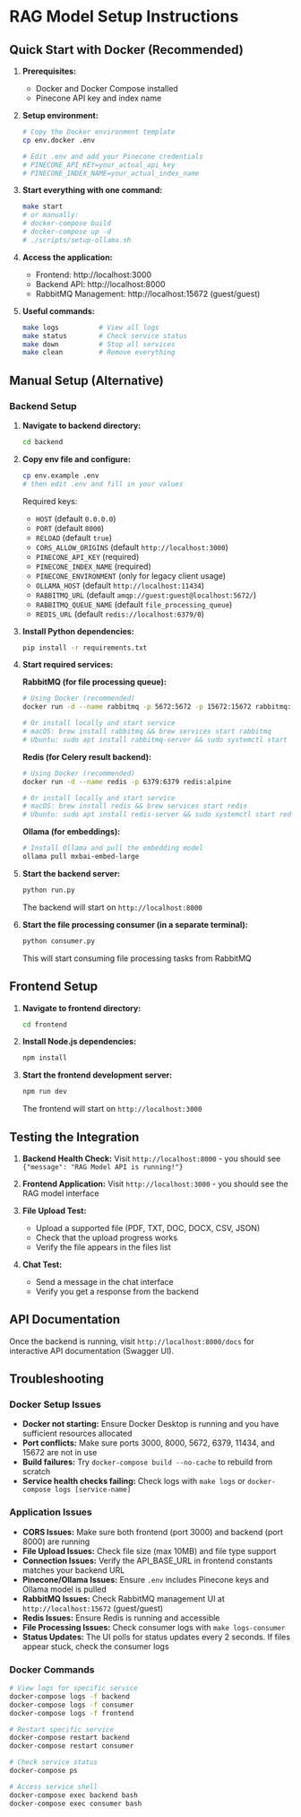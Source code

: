 # RAG Model Setup Instructions

## Quick Start with Docker (Recommended)

1. **Prerequisites:**
   - Docker and Docker Compose installed
   - Pinecone API key and index name

2. **Setup environment:**
   ```bash
   # Copy the Docker environment template
   cp env.docker .env
   
   # Edit .env and add your Pinecone credentials
   # PINECONE_API_KEY=your_actual_api_key
   # PINECONE_INDEX_NAME=your_actual_index_name
   ```

3. **Start everything with one command:**
   ```bash
   make start
   # or manually:
   # docker-compose build
   # docker-compose up -d
   # ./scripts/setup-ollama.sh
   ```

4. **Access the application:**
   - Frontend: http://localhost:3000
   - Backend API: http://localhost:8000
   - RabbitMQ Management: http://localhost:15672 (guest/guest)

5. **Useful commands:**
   ```bash
   make logs          # View all logs
   make status        # Check service status
   make down          # Stop all services
   make clean         # Remove everything
   ```

## Manual Setup (Alternative)

### Backend Setup

1. **Navigate to backend directory:**
   ```bash
   cd backend
   ```

2. **Copy env file and configure:**
   ```bash
   cp env.example .env
   # then edit .env and fill in your values
   ```

   Required keys:
   - `HOST` (default `0.0.0.0`)
   - `PORT` (default `8000`)
   - `RELOAD` (default `true`)
   - `CORS_ALLOW_ORIGINS` (default `http://localhost:3000`)
   - `PINECONE_API_KEY` (required)
   - `PINECONE_INDEX_NAME` (required)
   - `PINECONE_ENVIRONMENT` (only for legacy client usage)
   - `OLLAMA_HOST` (default `http://localhost:11434`)
   - `RABBITMQ_URL` (default `amqp://guest:guest@localhost:5672/`)
   - `RABBITMQ_QUEUE_NAME` (default `file_processing_queue`)
   - `REDIS_URL` (default `redis://localhost:6379/0`)

3. **Install Python dependencies:**
   ```bash
   pip install -r requirements.txt
   ```

4. **Start required services:**
   
   **RabbitMQ (for file processing queue):**
   ```bash
   # Using Docker (recommended)
   docker run -d --name rabbitmq -p 5672:5672 -p 15672:15672 rabbitmq:3-management
   
   # Or install locally and start service
   # macOS: brew install rabbitmq && brew services start rabbitmq
   # Ubuntu: sudo apt install rabbitmq-server && sudo systemctl start rabbitmq-server
   ```
   
   **Redis (for Celery result backend):**
   ```bash
   # Using Docker (recommended)
   docker run -d --name redis -p 6379:6379 redis:alpine
   
   # Or install locally and start service
   # macOS: brew install redis && brew services start redis
   # Ubuntu: sudo apt install redis-server && sudo systemctl start redis-server
   ```
   
   **Ollama (for embeddings):**
   ```bash
   # Install Ollama and pull the embedding model
   ollama pull mxbai-embed-large
   ```

5. **Start the backend server:**
   ```bash
   python run.py
   ```
   
   The backend will start on `http://localhost:8000`

6. **Start the file processing consumer (in a separate terminal):**
   ```bash
   python consumer.py
   ```
   
   This will start consuming file processing tasks from RabbitMQ

## Frontend Setup

1. **Navigate to frontend directory:**
   ```bash
   cd frontend
   ```

2. **Install Node.js dependencies:**
   ```bash
   npm install
   ```

3. **Start the frontend development server:**
   ```bash
   npm run dev
   ```
   
   The frontend will start on `http://localhost:3000`

## Testing the Integration

1. **Backend Health Check:**
   Visit `http://localhost:8000` - you should see `{"message": "RAG Model API is running!"}`

2. **Frontend Application:**
   Visit `http://localhost:3000` - you should see the RAG model interface

3. **File Upload Test:**
   - Upload a supported file (PDF, TXT, DOC, DOCX, CSV, JSON)
   - Check that the upload progress works
   - Verify the file appears in the files list

4. **Chat Test:**
   - Send a message in the chat interface
   - Verify you get a response from the backend

## API Documentation

Once the backend is running, visit `http://localhost:8000/docs` for interactive API documentation (Swagger UI).

## Troubleshooting

### Docker Setup Issues
- **Docker not starting:** Ensure Docker Desktop is running and you have sufficient resources allocated
- **Port conflicts:** Make sure ports 3000, 8000, 5672, 6379, 11434, and 15672 are not in use
- **Build failures:** Try `docker-compose build --no-cache` to rebuild from scratch
- **Service health checks failing:** Check logs with `make logs` or `docker-compose logs [service-name]`

### Application Issues
- **CORS Issues:** Make sure both frontend (port 3000) and backend (port 8000) are running
- **File Upload Issues:** Check file size (max 10MB) and file type support
- **Connection Issues:** Verify the API_BASE_URL in frontend constants matches your backend URL
- **Pinecone/Ollama Issues:** Ensure `.env` includes Pinecone keys and Ollama model is pulled
- **RabbitMQ Issues:** Check RabbitMQ management UI at `http://localhost:15672` (guest/guest)
- **Redis Issues:** Ensure Redis is running and accessible
- **File Processing Issues:** Check consumer logs with `make logs-consumer`
- **Status Updates:** The UI polls for status updates every 2 seconds. If files appear stuck, check the consumer logs

### Docker Commands
```bash
# View logs for specific service
docker-compose logs -f backend
docker-compose logs -f consumer
docker-compose logs -f frontend

# Restart specific service
docker-compose restart backend
docker-compose restart consumer

# Check service status
docker-compose ps

# Access service shell
docker-compose exec backend bash
docker-compose exec consumer bash
```


